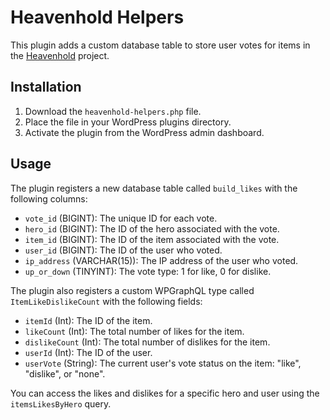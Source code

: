 # Heavenhold Helpers

This plugin adds a custom database table to store user votes for items in the [Heavenhold](https://github.com/users/SKukreja/projects/1) project.

## Installation

1. Download the `heavenhold-helpers.php` file.
2. Place the file in your WordPress plugins directory.
3. Activate the plugin from the WordPress admin dashboard.

## Usage

The plugin registers a new database table called `build_likes` with the following columns:

- `vote_id` (BIGINT): The unique ID for each vote.
- `hero_id` (BIGINT): The ID of the hero associated with the vote.
- `item_id` (BIGINT): The ID of the item associated with the vote.
- `user_id` (BIGINT): The ID of the user who voted.
- `ip_address` (VARCHAR(15)): The IP address of the user who voted.
- `up_or_down` (TINYINT): The vote type: 1 for like, 0 for dislike.

The plugin also registers a custom WPGraphQL type called `ItemLikeDislikeCount` with the following fields:

- `itemId` (Int): The ID of the item.
- `likeCount` (Int): The total number of likes for the item.
- `dislikeCount` (Int): The total number of dislikes for the item.
- `userId` (Int): The ID of the user.
- `userVote` (String): The current user's vote status on the item: "like", "dislike", or "none".

You can access the likes and dislikes for a specific hero and user using the `itemsLikesByHero` query.